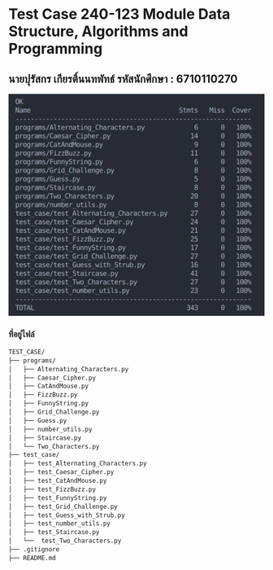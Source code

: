 # Test Case 240-123 Module Data Structure, Algorithms and Programming

## นายปุรัสกร เกียรติ์นนทพัทธ์ รหัสนักศึกษา : 6710110270

![Report](report_test.png)

### ที่อยู่ไฟล์

```bash
TEST_CASE/
├── programs/
│   ├── Alternating_Characters.py
│   ├── Caesar_Cipher.py
│   ├── CatAndMouse.py
│   ├── FizzBuzz.py
│   ├── FunnyString.py
│   ├── Grid_Challenge.py
│   ├── Guess.py
│   ├── number_utils.py
│   ├── Staircase.py
│   └── Two_Characters.py
├── test_case/
│   ├── test_Alternating_Characters.py
│   ├── test_Caesar_Cipher.py
│   ├── test_CatAndMouse.py
│   ├── test_FizzBuzz.py
│   ├── test_FunnyString.py
│   ├── test_Grid_Challenge.py
│   ├── test_Guess_with_Strub.py
│   ├── test_number_utils.py
│   ├── test_Staircase.py
│   └──  test_Two_Characters.py
├── .gitignore
├── README.md
```
